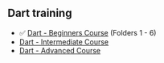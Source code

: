 ## Dart training

* ✅ [Dart - Beginners Course](https://www.udemy.com/course/dart-beginners-course/) (Folders 1 - 6)
* [Dart - Intermediate Course](https://www.udemy.com/course/dart-intermediate-course/)
* [Dart - Advanced Course](https://www.udemy.com/course/dart-advanced-course/)
